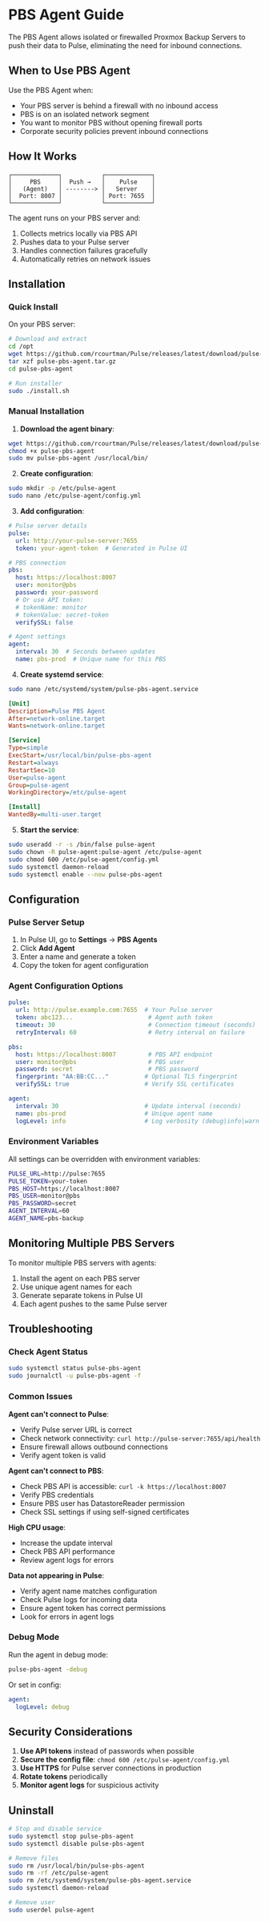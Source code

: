 # PBS Agent Guide

The PBS Agent allows isolated or firewalled Proxmox Backup Servers to push their data to Pulse, eliminating the need for inbound connections.

## When to Use PBS Agent

Use the PBS Agent when:
- Your PBS server is behind a firewall with no inbound access
- PBS is on an isolated network segment
- You want to monitor PBS without opening firewall ports
- Corporate security policies prevent inbound connections

## How It Works

```
┌─────────────┐           ┌─────────────┐
│     PBS     │  Push →   │    Pulse    │
│   (Agent)   │ --------> │   Server    │
│  Port: 8007 │           │ Port: 7655  │
└─────────────┘           └─────────────┘
```

The agent runs on your PBS server and:
1. Collects metrics locally via PBS API
2. Pushes data to your Pulse server
3. Handles connection failures gracefully
4. Automatically retries on network issues

## Installation

### Quick Install

On your PBS server:

```bash
# Download and extract
cd /opt
wget https://github.com/rcourtman/Pulse/releases/latest/download/pulse-pbs-agent.tar.gz
tar xzf pulse-pbs-agent.tar.gz
cd pulse-pbs-agent

# Run installer
sudo ./install.sh
```

### Manual Installation

1. **Download the agent binary**:
```bash
wget https://github.com/rcourtman/Pulse/releases/latest/download/pulse-pbs-agent
chmod +x pulse-pbs-agent
sudo mv pulse-pbs-agent /usr/local/bin/
```

2. **Create configuration**:
```bash
sudo mkdir -p /etc/pulse-agent
sudo nano /etc/pulse-agent/config.yml
```

3. **Add configuration**:
```yaml
# Pulse server details
pulse:
  url: http://your-pulse-server:7655
  token: your-agent-token  # Generated in Pulse UI

# PBS connection
pbs:
  host: https://localhost:8007
  user: monitor@pbs
  password: your-password
  # Or use API token:
  # tokenName: monitor
  # tokenValue: secret-token
  verifySSL: false

# Agent settings
agent:
  interval: 30  # Seconds between updates
  name: pbs-prod  # Unique name for this PBS
```

4. **Create systemd service**:
```bash
sudo nano /etc/systemd/system/pulse-pbs-agent.service
```

```ini
[Unit]
Description=Pulse PBS Agent
After=network-online.target
Wants=network-online.target

[Service]
Type=simple
ExecStart=/usr/local/bin/pulse-pbs-agent
Restart=always
RestartSec=10
User=pulse-agent
Group=pulse-agent
WorkingDirectory=/etc/pulse-agent

[Install]
WantedBy=multi-user.target
```

5. **Start the service**:
```bash
sudo useradd -r -s /bin/false pulse-agent
sudo chown -R pulse-agent:pulse-agent /etc/pulse-agent
sudo chmod 600 /etc/pulse-agent/config.yml
sudo systemctl daemon-reload
sudo systemctl enable --now pulse-pbs-agent
```

## Configuration

### Pulse Server Setup

1. In Pulse UI, go to **Settings** → **PBS Agents**
2. Click **Add Agent**
3. Enter a name and generate a token
4. Copy the token for agent configuration

### Agent Configuration Options

```yaml
pulse:
  url: http://pulse.example.com:7655  # Your Pulse server
  token: abc123...                     # Agent auth token
  timeout: 30                          # Connection timeout (seconds)
  retryInterval: 60                    # Retry interval on failure

pbs:
  host: https://localhost:8007         # PBS API endpoint
  user: monitor@pbs                    # PBS user
  password: secret                     # PBS password
  fingerprint: "AA:BB:CC..."          # Optional TLS fingerprint
  verifySSL: true                     # Verify SSL certificates

agent:
  interval: 30                        # Update interval (seconds)
  name: pbs-prod                      # Unique agent name
  logLevel: info                      # Log verbosity (debug|info|warn|error)
```

### Environment Variables

All settings can be overridden with environment variables:

```bash
PULSE_URL=http://pulse:7655
PULSE_TOKEN=your-token
PBS_HOST=https://localhost:8007
PBS_USER=monitor@pbs
PBS_PASSWORD=secret
AGENT_INTERVAL=60
AGENT_NAME=pbs-backup
```

## Monitoring Multiple PBS Servers

To monitor multiple PBS servers with agents:

1. Install the agent on each PBS server
2. Use unique agent names for each
3. Generate separate tokens in Pulse UI
4. Each agent pushes to the same Pulse server

## Troubleshooting

### Check Agent Status
```bash
sudo systemctl status pulse-pbs-agent
sudo journalctl -u pulse-pbs-agent -f
```

### Common Issues

**Agent can't connect to Pulse**:
- Verify Pulse server URL is correct
- Check network connectivity: `curl http://pulse-server:7655/api/health`
- Ensure firewall allows outbound connections
- Verify agent token is valid

**Agent can't connect to PBS**:
- Check PBS API is accessible: `curl -k https://localhost:8007`
- Verify PBS credentials
- Ensure PBS user has DatastoreReader permission
- Check SSL settings if using self-signed certificates

**High CPU usage**:
- Increase the update interval
- Check PBS API performance
- Review agent logs for errors

**Data not appearing in Pulse**:
- Verify agent name matches configuration
- Check Pulse logs for incoming data
- Ensure agent token has correct permissions
- Look for errors in agent logs

### Debug Mode

Run the agent in debug mode:
```bash
pulse-pbs-agent -debug
```

Or set in config:
```yaml
agent:
  logLevel: debug
```

## Security Considerations

1. **Use API tokens** instead of passwords when possible
2. **Secure the config file**: `chmod 600 /etc/pulse-agent/config.yml`
3. **Use HTTPS** for Pulse server connections in production
4. **Rotate tokens** periodically
5. **Monitor agent logs** for suspicious activity

## Uninstall

```bash
# Stop and disable service
sudo systemctl stop pulse-pbs-agent
sudo systemctl disable pulse-pbs-agent

# Remove files
sudo rm /usr/local/bin/pulse-pbs-agent
sudo rm -rf /etc/pulse-agent
sudo rm /etc/systemd/system/pulse-pbs-agent.service
sudo systemctl daemon-reload

# Remove user
sudo userdel pulse-agent
```